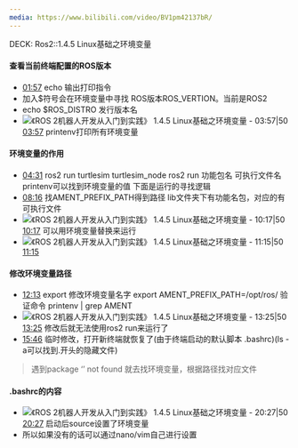```yaml
---
media: https://www.bilibili.com/video/BV1pm42137bR/
---
```

DECK: Ros2::1.4.5 Linux基础之环境变量

#### 查看当前终端配置的ROS版本
- [01:57](https://www.bilibili.com/video/BV1pm42137bR/?t=117.266873#t=01:57.27) 
echo 输出打印指令
- 加入$符号会在环境变量中寻找 ROS版本ROS_VERTION。当前是ROS2
- echo $ROS_DISTRO 发行版本名
- ![《ROS 2机器人开发从入门到实践》 1.4.5 Linux基础之环境变量 - 03:57|50](《ROS%202机器人开发从入门到实践》%201.4.5%20Linux基础之环境变量PT3M57.766S.png) [03:57](https://www.bilibili.com/video/BV1pm42137bR/?t=237.765866#t=03:57.77) printenv打印所有环境变量
<!--ID: 1742976465535-->


#### 环境变量的作用
- [04:31](https://www.bilibili.com/video/BV1pm42137bR/?t=272.432782#t=04:31.00) 
ros2 run turtlesim turtlesim_node
ros2 run 功能包名 可执行文件名
printenv可以找到环境变量的值
下面是运行的寻找逻辑
- [08:16](https://www.bilibili.com/video/BV1pm42137bR/?t=496.353936#t=08:16.35) 
找AMENT_PREFIX_PATH得到路径
lib文件夹下有功能名包，对应的有可执行文件
- ![《ROS 2机器人开发从入门到实践》 1.4.5 Linux基础之环境变量 - 10:17|50](《ROS%202机器人开发从入门到实践》%201.4.5%20Linux基础之环境变量PT10M17.315S.png) [10:17](https://www.bilibili.com/video/BV1pm42137bR/?t=617.314827#t=10:17.31) 可以用环境变量替换来运行
- ![《ROS 2机器人开发从入门到实践》 1.4.5 Linux基础之环境变量 - 11:15|50](《ROS%202机器人开发从入门到实践》%201.4.5%20Linux基础之环境变量PT11M15.614S.png) [11:15](https://www.bilibili.com/video/BV1pm42137bR/?t=675.614359#t=11:15.61) 
<!--ID: 1742976465545-->



#### 修改环境变量路径
- [12:13](https://www.bilibili.com/video/BV1pm42137bR/?t=733.025486#t=12:13.03) 
export 修改环境变量名字
export AMENT_PREFIX_PATH=/opt/ros/
验证命令
printenv | grep AMENT
- ![《ROS 2机器人开发从入门到实践》 1.4.5 Linux基础之环境变量 - 13:25|50](《ROS%202机器人开发从入门到实践》%201.4.5%20Linux基础之环境变量PT13M25.392S.png) [13:25](https://www.bilibili.com/video/BV1pm42137bR/?t=805.391845#t=13:25.39) 
修改后就无法使用ros2 run来运行了
- [15:46](https://www.bilibili.com/video/BV1pm42137bR/?t=946.250596#t=15:46.25) 临时修改，打开新终端就恢复了(由于终端启动的默认脚本 .bashrc)(ls -a可以找到.开头的隐藏文件)
> 遇到package ‘’ not found 就去找环境变量，根据路径找对应文件
<!--ID: 1742976465553-->


#### .bashrc的内容
- ![《ROS 2机器人开发从入门到实践》 1.4.5 Linux基础之环境变量 - 20:27|50](《ROS%202机器人开发从入门到实践》%201.4.5%20Linux基础之环境变量PT20M27.808S.png) [20:27](https://www.bilibili.com/video/BV1pm42137bR/?t=1227.807758#t=20:27.81) 启动后source设置了环境变量
- 所以如果没有的话可以通过nano/vim自己进行设置
<!--ID: 1742976465564-->

